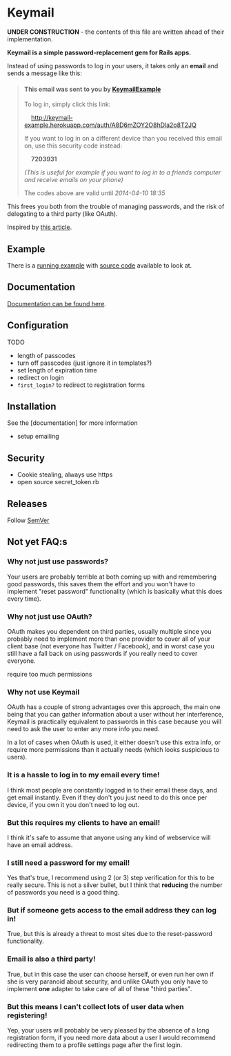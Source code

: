 # Keymail

**UNDER CONSTRUCTION** - the contents of this file are written ahead of their implementation.

**Keymail is a simple password-replacement gem for Rails apps.**

Instead of using passwords to log in your users, it takes only an **email**
and sends a message like this:

> #### This email was sent to you by [KeymailExample](http://keymail-example.herokuapp.com)
>
> To log in, simply click this link:
>
>    &nbsp;&nbsp;&nbsp;&nbsp;<http://keymail-example.herokuapp.com/auth/A8D6mZOY2O8hDla2o8T2JQ>
>
> If you want to log in on a different device than you received this email on, use this security code instead:
>
>    &nbsp;&nbsp;&nbsp;&nbsp;**7203931**
>
> _(This is useful for example if you want to log in to a friends computer and receive emails on your phone)_
>
> The codes above are valid until _2014-04-10 18:35_

This frees you both from the trouble of managing passwords, and the risk of delegating to a third party (like OAuth).

Inspired by [this article](http://notes.xoxco.com/post/27999787765/is-it-time-for-password-less-login).

## Example

There is a [running example](http://keymail-example.herokuapp.com/) with [source code](https://github.com/alcesleo/keymail-example) available to look at.

## Documentation

[Documentation can be found here](http://alcesleo.github.io/keymail/).

## Configuration

TODO

- length of passcodes
- turn off passcodes (just ignore it in templates?)
- set length of expiration time
- redirect on login 
- `first_login?` to redirect to registration forms

## Installation

See the [documentation] for more information

- setup emailing

## Security

- Cookie stealing, always use https
- open source secret_token.rb

## Releases

Follow [SemVer](http://semver.org/)

## Not yet FAQ:s

### Why not just use passwords?

Your users are probably terrible at both coming up with and remembering good passwords,
this saves them the effort and you won't have to implement "reset password" functionality
(which is basically what this does every time).

### Why not just use OAuth?

OAuth makes you dependent on third parties, usually multiple since you probably need to implement
more than one provider to cover all of your client base (not everyone has Twitter / Facebook), and
in worst case you still have a fall back on using passwords if you really need to cover everyone.

require too much permissions

### Why not use Keymail

OAuth has a couple of strong advantages over this approach, the main one being that you can gather
information about a user without her interference, Keymail is practically equivalent to passwords
in this case because you will need to ask the user to enter any more info you need.

In a lot of cases when OAuth is used, it either doesn't use this extra info, or require
more permissions than it actually needs (which looks suspicious to users).

### It is a hassle to log in to my email every time!

I think most people are constantly logged in to their email these days, and get email instantly.
Even if they don't you just need to do this once per device, if you own it you don't need
to log out.

### But this requires my clients to have an email!

I think it's safe to assume that anyone using any kind of webservice will have an email address.


### I still need a password for my email!

Yes that's true, I recommend using 2 (or 3) step verification for this to be really secure.
This is not a silver bullet, but I think that **reducing** the number of passwords you need
is a good thing.

### But if someone gets access to the email address they can log in!

True, but this is already a threat to most sites due to the reset-password functionality.

### Email is also a third party!

True, but in this case the user can choose herself, or even run her own
if she is very paranoid about security, and unlike OAuth you only have to implement
**one** adapter to take care of all of these "third parties".

### But this means I can't collect lots of user data when registering!

Yep, your users will probably be very pleased by the absence of a long registration form,
if you need more data about a user I would recommend redirecting them to a
profile settings page after the first login.
